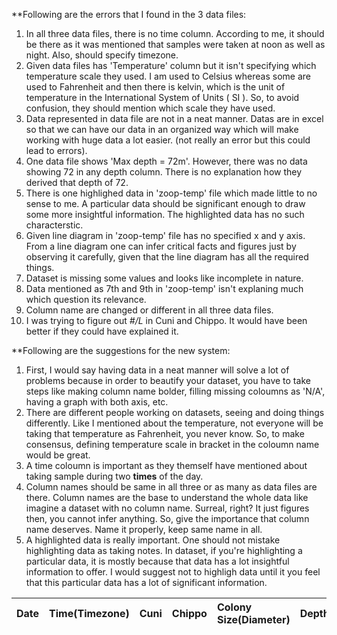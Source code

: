 
**Following are the errors that I found in the 3 data files:

1. In all three data files, there is no time column. According to me, it should be there as it was mentioned that samples were taken at noon as well as night. Also, should specify timezone.
2. Given data files has 'Temperature' column but it isn't specifying which temperature scale they used. I am used to Celsius whereas some are used to Fahrenheit and then there is kelvin, which is the unit of temperature in the International System of Units ( SI ). So, to avoid confusion, they should mention which scale they have used.
3. Data represented in data file are not in a neat manner. Datas are in excel so that we can have our data in an organized way which will make working with huge data a lot easier. (not really an error but this could lead to errors).
4. One data file shows 'Max depth = 72m'. However, there was no data showing 72 in any depth column. There is no explanation how they derived that depth of 72.
5. There is one highlighed data in 'zoop-temp' file which made little to no sense to me. A particular data should be significant enough to draw some more insightful information. The highlighted data has no such characterstic.
6. Given line diagram in 'zoop-temp' file has no specified x and y axis. From a line diagram one can infer critical facts and figures just by observing it carefully, given that the line diagram has all the required things. 
7. Dataset is missing some values and looks like incomplete in nature.
8. Data mentioned as 7th and 9th in 'zoop-temp' isn't explaning much which question its relevance. 
9. Column name are changed or different in all three data files.
10. I was trying to figure out _#/L_ in Cuni and Chippo. It would have been better if they could have explained it. 

**Following are the suggestions for the new system:

1. First, I would say having data in a neat manner will solve a lot of problems because in order to beautify your dataset, you have to take steps like making column name bolder, filling missing coloumns as 'N/A', having a graph with both axis, etc.
2. There are different people working on datasets, seeing and doing things differently. Like I mentioned about the temperature, not everyone will be taking that temperature as Fahrenheit, you never know. So, to make consensus, defining temperature scale in bracket in the coloumn name would be great. 
3. A time coloumn is important as they themself have mentioned about taking sample during two **times** of the day.
4. Column names should be same in all three or as many as data files are there. Column names are the base to understand the whole data like imagine a dataset with no column name. Surreal, right? It just figures then, you cannot infer anything. So, give the importance that column name deserves. Name it properly, keep same name in all.
5. A highlighted data is really important. One should not mistake highlighting data as taking notes. In dataset, if you're highlighting a particular data, it is mostly because that data has a lot insightful information to offer. I would suggest not to highligh data until it you feel that this particular data has a lot of significant information. 


| Date 	| Time(Timezone) 	| Cuni 	| Chippo 	| Colony Size(Diameter) 	| Depth(Unit) 	| Temperature(Unit) 	| Chlorophylla 	|
|------	|:---------------	|:-----	|:-------	|:----------------------	|:------------	|:------------------	|:-------------	|

